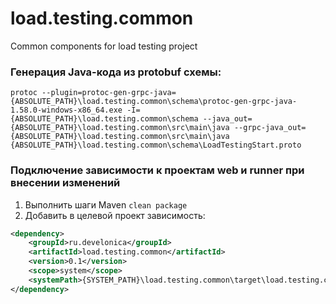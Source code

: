 # load.testing.common
Common components for load testing project

### Генерация Java-кода из protobuf схемы:
```shell
protoc --plugin=protoc-gen-grpc-java={ABSOLUTE_PATH}\load.testing.common\schema\protoc-gen-grpc-java-1.58.0-windows-x86_64.exe -I={ABSOLUTE_PATH}\load.testing.common\schema --java_out={ABSOLUTE_PATH}\load.testing.common\src\main\java --grpc-java_out={ABSOLUTE_PATH}\load.testing.common\src\main\java {ABSOLUTE_PATH}\load.testing.common\schema\LoadTestingStart.proto
```

### Подключение зависимости к проектам web и runner при внесении изменений
1) Выполнить шаги Maven `clean package`
2) Добавить в целевой проект зависимость:
```xml
<dependency>
    <groupId>ru.develonica</groupId>
    <artifactId>load.testing.common</artifactId>
    <version>0.1</version>
    <scope>system</scope>
    <systemPath>{SYSTEM_PATH}\load.testing.common\target\load.testing.common-0.1.jar</systemPath>
</dependency>
```
